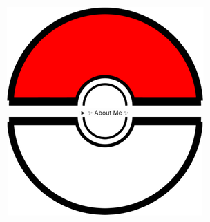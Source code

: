 <div align="center">

  <div>
    <img src="https://github.com/rlawotmd/rlawotmd/blob/main/image/Top.png?raw=true" alt="Top Image" />
  </div>

  <div>
    <details style="display:inline-block;"> 
      <summary>✨ About Me ✨</summary>
      <div style="display: flex; justify-content: center;">
        <div style="margin: 20px; display: flex; flex-direction: column; align-items: center;">
          <br>
          <img src="https://github.com/rlawotmd/rlawotmd/blob/main/image/Ditto.png" alt="Image" style="width:300px; margin: 20px 20px 0px 20px;" />
          <h3>💫 Introduce 💫</h3>
          <h4>👋 안녕하세요! 많은 사람들이 찾아주는 개발자를 꿈꾸는 웹 백엔드 개발자, 김재승 입니다! 🍀</h4>
          <div>
            <a href="https://github.com/rlawotmd">
              <img src="https://img.shields.io/badge/@rlawotmd-000000?style=flat&logo=GitHub&logoColor=white">
            </a>
            <a href="https://www.instagram.com/jaessssskkk/">
              <img src="https://img.shields.io/badge/@jaessssskkk-E4405F?style=flat&logo=instagram&logoColor=white" />
            </a>
            <a href="mailto:gyeongchell9292@gmail.com">
              <img src="https://img.shields.io/badge/Gmail-EA4335?style=flat&logo=Gmail&logoColor=white" />
            </a>
            <a href="https://solved.ac/profile/kimjs1012">
              <img src="http://mazassumnida.wtf/api/mini/generate_badge?boj=kimjs1012" />
            </a>
          </div>
        </div>
        <div style="margin: 20px; text-align: center;">
          <h3>📚 Tech Stack 📚</h3>
          <img src="https://img.shields.io/badge/Java-007396?style=flat&logo=openjdk&logoColor=white">
          <img src="https://img.shields.io/badge/Spring-6DB33F?style=flat&logo=Spring&logoColor=white">
          <img src="https://img.shields.io/badge/SpringBoot-6DB33F?style=flat&logo=SpringBoot&logoColor=white">
          <img src="https://img.shields.io/badge/MySQL-4479A1?style=flat&logo=MySQL&logoColor=white">
          <img src="https://img.shields.io/badge/Amazon%20AWS-232F3E?style=flat&logo=amazonwebservices&logoColor=white">
          <h3>🎨 Tools 🎨</h3>
          <img src="https://img.shields.io/badge/IntelliJ IDEA-000000?style=flat&logo=intellijidea&logoColor=white">
          <img src="https://img.shields.io/badge/Postman-FF6C37?style=flat&logo=Postman&logoColor=white">
          <img src="https://img.shields.io/badge/Notion-000000?style=flat&logo=notion&logoColor=white">
          <img src="https://img.shields.io/badge/Git-F05032?style=flat&logo=git&logoColor=white">
          <img src="https://img.shields.io/badge/GitHub-181717?style=flat&logo=GitHub&logoColor=white">
          <img src="https://img.shields.io/badge/Figma-00D8E0?style=flat&logo=figma&logoColor=white">
          <br>
        </div>
      </div>
    </details>
  </div>

  <div>
    <img src="https://github.com/rlawotmd/rlawotmd/blob/main/image/Bottom.png?raw=true" alt="Bottom Image" />
  </div>

</div>
